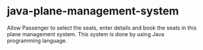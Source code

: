 # java-plane-management-system
Allow Passenger to select the seats, enter details and book the seats in this plane management system. This system is done by using Java programming language.
